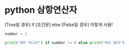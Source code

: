 # python 삼항연산자

[True일 경우] if [조건문] else [False일 경우] 이렇게 사용!

```py
number = 3

print("0이 아니다") if number != 0 else print("0이 맞다")
```